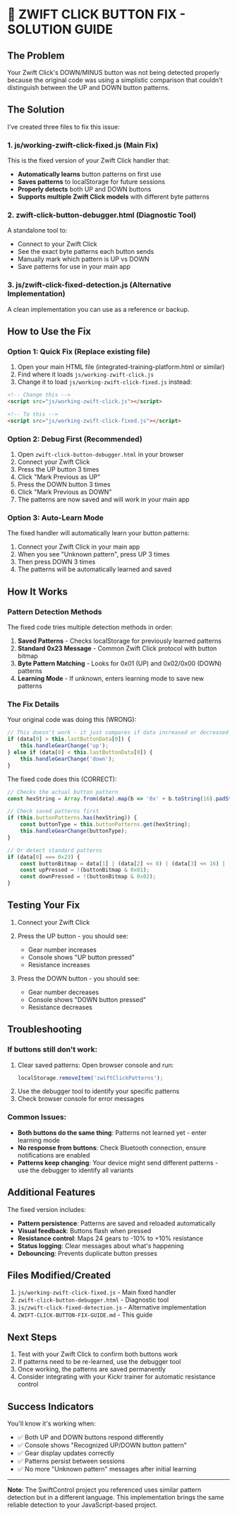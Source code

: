 # 🔧 ZWIFT CLICK BUTTON FIX - SOLUTION GUIDE

## The Problem
Your Zwift Click's DOWN/MINUS button was not being detected properly because the original code was using a simplistic comparison that couldn't distinguish between the UP and DOWN button patterns.

## The Solution
I've created three files to fix this issue:

### 1. **js/working-zwift-click-fixed.js** (Main Fix)
This is the fixed version of your Zwift Click handler that:
- **Automatically learns** button patterns on first use
- **Saves patterns** to localStorage for future sessions
- **Properly detects** both UP and DOWN buttons
- **Supports multiple Zwift Click models** with different byte patterns

### 2. **zwift-click-button-debugger.html** (Diagnostic Tool)
A standalone tool to:
- Connect to your Zwift Click
- See the exact byte patterns each button sends
- Manually mark which pattern is UP vs DOWN
- Save patterns for use in your main app

### 3. **js/zwift-click-fixed-detection.js** (Alternative Implementation)
A clean implementation you can use as a reference or backup.

## How to Use the Fix

### Option 1: Quick Fix (Replace existing file)
1. Open your main HTML file (integrated-training-platform.html or similar)
2. Find where it loads `js/working-zwift-click.js`
3. Change it to load `js/working-zwift-click-fixed.js` instead:
```html
<!-- Change this -->
<script src="js/working-zwift-click.js"></script>

<!-- To this -->
<script src="js/working-zwift-click-fixed.js"></script>
```

### Option 2: Debug First (Recommended)
1. Open `zwift-click-button-debugger.html` in your browser
2. Connect your Zwift Click
3. Press the UP button 3 times
4. Click "Mark Previous as UP"
5. Press the DOWN button 3 times  
6. Click "Mark Previous as DOWN"
7. The patterns are now saved and will work in your main app

### Option 3: Auto-Learn Mode
The fixed handler will automatically learn your button patterns:
1. Connect your Zwift Click in your main app
2. When you see "Unknown pattern", press UP 3 times
3. Then press DOWN 3 times
4. The patterns will be automatically learned and saved

## How It Works

### Pattern Detection Methods
The fixed code tries multiple detection methods in order:

1. **Saved Patterns** - Checks localStorage for previously learned patterns
2. **Standard 0x23 Message** - Common Zwift Click protocol with button bitmap
3. **Byte Pattern Matching** - Looks for 0x01 (UP) and 0x02/0x00 (DOWN) patterns
4. **Learning Mode** - If unknown, enters learning mode to save new patterns

### The Fix Details
Your original code was doing this (WRONG):
```javascript
// This doesn't work - it just compares if data increased or decreased
if (data[0] > this.lastButtonData[0]) {
    this.handleGearChange('up');
} else if (data[0] < this.lastButtonData[0]) {
    this.handleGearChange('down');
}
```

The fixed code does this (CORRECT):
```javascript
// Checks the actual button pattern
const hexString = Array.from(data).map(b => '0x' + b.toString(16).padStart(2, '0')).join(' ');

// Check saved patterns first
if (this.buttonPatterns.has(hexString)) {
    const buttonType = this.buttonPatterns.get(hexString);
    this.handleGearChange(buttonType);
}

// Or detect standard patterns
if (data[0] === 0x23) {
    const buttonBitmap = data[1] | (data[2] << 8) | (data[3] << 16) | (data[4] << 24);
    const upPressed = !(buttonBitmap & 0x01);
    const downPressed = !(buttonBitmap & 0x02);
}
```

## Testing Your Fix

1. Connect your Zwift Click
2. Press the UP button - you should see:
   - Gear number increases
   - Console shows "UP button pressed"
   - Resistance increases

3. Press the DOWN button - you should see:
   - Gear number decreases
   - Console shows "DOWN button pressed"  
   - Resistance decreases

## Troubleshooting

### If buttons still don't work:
1. Clear saved patterns: Open browser console and run:
   ```javascript
   localStorage.removeItem('zwiftClickPatterns');
   ```
2. Use the debugger tool to identify your specific patterns
3. Check browser console for error messages

### Common Issues:
- **Both buttons do the same thing**: Patterns not learned yet - enter learning mode
- **No response from buttons**: Check Bluetooth connection, ensure notifications are enabled
- **Patterns keep changing**: Your device might send different patterns - use the debugger to identify all variants

## Additional Features

The fixed version includes:
- **Pattern persistence**: Patterns are saved and reloaded automatically
- **Visual feedback**: Buttons flash when pressed
- **Resistance control**: Maps 24 gears to -10% to +10% resistance
- **Status logging**: Clear messages about what's happening
- **Debouncing**: Prevents duplicate button presses

## Files Modified/Created

1. `js/working-zwift-click-fixed.js` - Main fixed handler
2. `zwift-click-button-debugger.html` - Diagnostic tool
3. `js/zwift-click-fixed-detection.js` - Alternative implementation
4. `ZWIFT-CLICK-BUTTON-FIX-GUIDE.md` - This guide

## Next Steps

1. Test with your Zwift Click to confirm both buttons work
2. If patterns need to be re-learned, use the debugger tool
3. Once working, the patterns are saved permanently
4. Consider integrating with your Kickr trainer for automatic resistance control

## Success Indicators

You'll know it's working when:
- ✅ Both UP and DOWN buttons respond differently
- ✅ Console shows "Recognized UP/DOWN button pattern"
- ✅ Gear display updates correctly
- ✅ Patterns persist between sessions
- ✅ No more "Unknown pattern" messages after initial learning

---

**Note**: The SwiftControl project you referenced uses similar pattern detection but in a different language. This implementation brings the same reliable detection to your JavaScript-based project.
